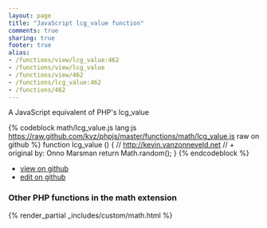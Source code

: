 ```yaml
---
layout: page
title: "JavaScript lcg_value function"
comments: true
sharing: true
footer: true
alias:
- /functions/view/lcg_value:462
- /functions/view/lcg_value
- /functions/view/462
- /functions/lcg_value:462
- /functions/462
---
```

<!-- Generated by Rakefile:build -->
A JavaScript equivalent of PHP's lcg_value

{% codeblock math/lcg_value.js lang:js https://raw.github.com/kvz/phpjs/master/functions/math/lcg_value.js raw on github %}
function lcg_value () {
  // http://kevin.vanzonneveld.net
  // +   original by: Onno Marsman
  return Math.random();
}
{% endcodeblock %}

 - [view on github](https://github.com/kvz/phpjs/blob/master/functions/math/lcg_value.js)
 - [edit on github](https://github.com/kvz/phpjs/edit/master/functions/math/lcg_value.js)


### Other PHP functions in the math extension
{% render_partial _includes/custom/math.html %}
